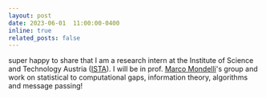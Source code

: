 ```yaml
---
layout: post
date: 2023-06-01  11:00:00-0400
inline: true
related_posts: false
---
```


super happy to share that I am a research intern at the Institute of Science and Technology Austria ([ISTA](https://ista.ac.at/de/home/)). I will be in prof. [Marco Mondelli](http://marcomondelli.com/)'s group and work on statistical to computational gaps, information theory, algorithms and message passing!